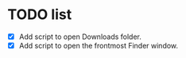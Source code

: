 # TODO list

- [x] Add script to open Downloads folder.
- [x] Add script to open the frontmost Finder window.
